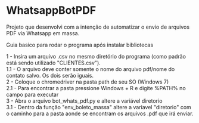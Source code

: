 # WhatsappBotPDF
Projeto que desenvolvi com a intenção de automatizar o envio de arquivos PDF via Whatsapp em massa.

Guia basico para rodar o programa após instalar bibliotecas<br>

1   - Insira um arquivo .csv no mesmo diretório do programa (como padrão está sendo utilizado "CLIENTES.csv").<br>
1.1 - O arquivo deve conter somente o nome do arquivo pdf/nome do contato salvo. Os dois serão iguais.<br>
2   - Coloque o chromedriver na pasta path de seu SO (Windows 7)<br>
2.1 - Para encontrar a pasta pressione Windows + R e digite %PATH% no campo para executar<br>
3   - Abra o arquivo bot_whats_pdf.py e altere a variável diretorio<br>
3.1 - Dentro da função "env_boleto_massa" altere a variavel "diretorio" com o caminho para a pasta aonde se encontram os arquivos .pdf que irá enviar.<br>
